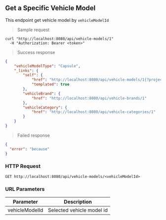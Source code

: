 ## Get a Specific Vehicle Model

This endpoint get vehicle model by <code>vehicleModelId</code>

> Sample request

```shell
curl "http://localhost:8080/api/vehicle-models/1"
  -H "Authorization: Bearer <token>"
```

> Success response

```json
{
    "vehicleModelType": "Capsule",
    "_links": {
        "self": {
            "href": "http://localhost:8080/api/vehicle-models/1{?projection}",
            "templated": true
        },
        "vehicleBrand": {
            "href": "http://localhost:8080/api/vehicle-brands/1"
        },
        "vehicleCategory": {
            "href": "http://localhost:8080/api/vehicle-categories/1"
        }
    }
}
```

> Failed response

```json
{
  "error": "because"
}
```

### HTTP Request

`GET http://localhost:8080/api/vehicle-models/<vehicleModelId>`

### URL Parameters

Parameter | Description
--------- | -----------
vehicleModelId | Selected vehicle model id
